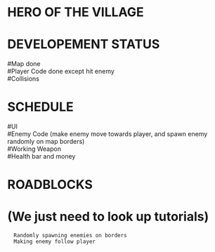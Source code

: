 ﻿# **HERO OF THE VILLAGE**

# **DEVELOPEMENT STATUS**

   #Map done      
   #Player Code done except hit enemy      
   #Collisions

# **SCHEDULE**

  #UI      
  #Enemy Code (make enemy move towards player, and spawn enemy randomly on map borders)      
  #Working Weapon      
  #Health bar and money      

  # **ROADBLOCKS**

   # (We just need to look up tutorials)

      Randomly spawning enemies on borders      
      Making enemy follow player
